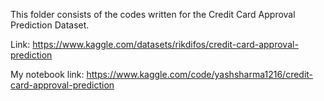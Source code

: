 This folder consists of the codes written for the Credit Card Approval Prediction Dataset.

Link: https://www.kaggle.com/datasets/rikdifos/credit-card-approval-prediction

    

My notebook link: https://www.kaggle.com/code/yashsharma1216/credit-card-approval-prediction

